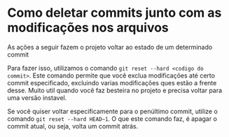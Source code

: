 # Como deletar commits junto com as modificações nos arquivos

As ações a seguir fazem o projeto voltar ao estado de um determinado commit

Para fazer isso, utilizamos o comando `git reset --hard <codigo do commit>`. Este comando permite que você exclua modificações até certo commit especificado, excluindo varias modificações ques estão a frente desse. Muito util quando você faz besteira no projeto e precisa voltar para uma versão instavel.

Se você quiser voltar especificamente para o penúltimo commit, utilize o comando `git reset --hard HEAD~1`. O que este comando faz, é apagar o commit atual, ou seja, volta um commit atrás.